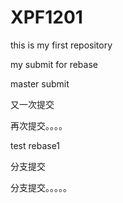 # XPF1201
this is my first repository


my submit for rebase

master submit

又一次提交

再次提交。。。。

test rebase1

分支提交

分支提交。。。。。
